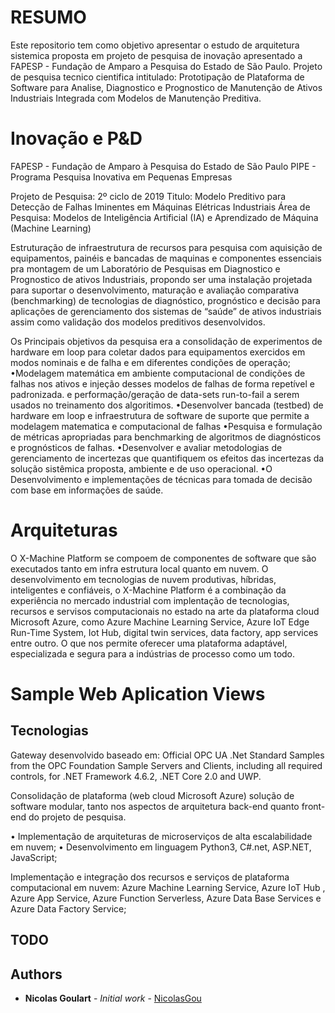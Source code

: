 # RESUMO
Este repositorio tem como objetivo apresentar o estudo de arquitetura sistemica proposta em projeto de pesquisa de inovação apresentado a FAPESP - Fundação de Amparo a Pesquisa do Estado de São Paulo.
Projeto de pesquisa tecnico cientifica intitulado: Prototipação de Plataforma de Software para Analise, Diagnostico e Prognostico de Manutenção de Ativos Industriais Integrada com Modelos de Manutenção Preditiva.


# Inovação e P&D
FAPESP - Fundação de Amparo à Pesquisa do Estado de São Paulo 
PIPE - Programa Pesquisa Inovativa em Pequenas Empresas

Projeto de Pesquisa: 2º ciclo de 2019 
Titulo: Modelo Preditivo para Detecção de Falhas Iminentes em Máquinas Elétricas Industriais
Área de Pesquisa: Modelos de Inteligência Artificial (IA) e Aprendizado de Máquina (Machine Learning)

Estruturação de infraestrutura de recursos para pesquisa com aquisição de equipamentos, painéis e bancadas de maquinas e componentes essenciais pra montagem de um Laboratório de Pesquisas em Diagnostico e Prognostico de ativos Industriais, propondo ser uma instalação projetada para suportar o desenvolvimento, maturação e avaliação comparativa (benchmarking) de tecnologias de diagnóstico, prognóstico e decisão para aplicações de gerenciamento dos sistemas de “saúde” de ativos industriais assim como  validação dos modelos preditivos desenvolvidos.

Os Principais objetivos da pesquisa era a consolidação de experimentos de hardware em loop para coletar dados para equipamentos exercidos em modos nominais e de falha e em diferentes condições de operação;
•Modelagem matemática em ambiente computacional de condições de falhas nos ativos e injeção desses modelos de falhas de forma repetível e padronizada. e performação/geração de data-sets run-to-fail a serem usados no treinamento dos algoritimos.
•Desenvolver bancada (testbed) de hardware em loop e infraestrutura de software de suporte que permite a modelagem matematica e computacional de falhas
•Pesquisa e formulação  de métricas apropriadas para benchmarking de algoritmos de diagnósticos e prognósticos de falhas.
•Desenvolver e avaliar metodologias de gerenciamento de incertezas que quantifiquem os efeitos das incertezas da solução sistêmica proposta, ambiente e de uso operacional.
•O Desenvolvimento e implementações de técnicas para tomada de decisão com base em informações de saúde.




# Arquiteturas
O X-Machine Platform se compoem de componentes de software que são executados tanto em infra estrutura local quanto em nuvem.
O desenvolvimento em tecnologias de nuvem produtivas, híbridas, inteligentes e confiáveis, o X-Machine Platform é a combinação da experiência no mercado industrial com implentação de tecnologias, recursos e servisos computacionais no estado na arte da plataforma cloud Microsoft Azure, como Azure Machine Learning Service, Azure IoT Edge Run-Time System, Iot Hub, digital twin services, data factory, app services entre outro. O que nos permite oferecer uma plataforma adaptável, especializada e segura para a indústrias de processo como um todo.





# Sample Web Aplication Views






## Tecnologias
Gateway desenvolvido baseado em: Official OPC UA .Net Standard Samples from the OPC Foundation
Sample Servers and Clients, including all required controls, for .NET Framework 4.6.2, .NET Core 2.0 and UWP.

Consolidação de plataforma (web cloud Microsoft Azure) solução de software modular, tanto nos aspectos de arquitetura back-end quanto front-end do projeto de pesquisa.

•	Implementação de arquiteturas de microserviços de alta escalabilidade em nuvem;
•	Desenvolvimento em linguagem Python3, C#.net, ASP.NET, JavaScript;

Implementação e integração dos recursos e serviços de plataforma computacional em nuvem: Azure Machine Learning Service, Azure IoT Hub , Azure App Service, Azure Function Serverless, Azure Data Base Services e Azure Data Factory Service;


## TODO


## Authors

* **Nicolas Goulart** - *Initial work* - [NicolasGou](https://github.com/nicolasgou)










